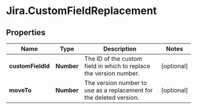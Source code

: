 # Jira.CustomFieldReplacement

## Properties

Name | Type | Description | Notes
------------ | ------------- | ------------- | -------------
**customFieldId** | **Number** | The ID of the custom field in which to replace the version number. | [optional] 
**moveTo** | **Number** | The version number to use as a replacement for the deleted version. | [optional] 


